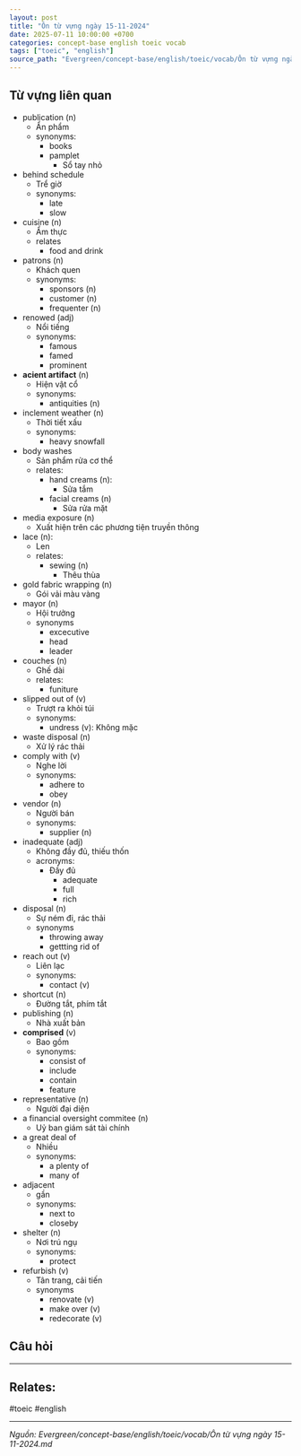 ```yaml
---
layout: post
title: "Ôn từ vựng ngày 15-11-2024"
date: 2025-07-11 10:00:00 +0700
categories: concept-base english toeic vocab
tags: ["toeic", "english"]
source_path: "Evergreen/concept-base/english/toeic/vocab/Ôn từ vựng ngày 15-11-2024.md"
---
```

## Từ vựng liên quan

- publication (n)
	- Ẩn phẩm
	- synonyms:
		- books
		- pamplet
			- Sổ tay nhỏ
- behind schedule 
	- Trể giờ
	- synonyms:
		- late
		- slow
- cuisine (n)
	- Ẩm thực
	- relates
		- food and drink
- patrons (n)
	- Khách quen
	- synonyms:
		- sponsors (n)
		- customer (n)
		- frequenter (n)
- renowed (adj)
	- Nổi tiếng
	- synonyms:
		- famous
		- famed
		- prominent
- **acient artifact** (n)
	- Hiện vật cổ
	- synonyms:
		- antiquities (n)
- inclement weather (n)
	- Thời tiết xấu
	- synonyms:
		- heavy snowfall
- body washes
	- Sản phẩm rửa cơ thể
	- relates:
		- hand creams (n):
			- Sửa tắm
		- facial creams (n)
			- Sửa rửa mặt
- media exposure (n)
	- Xuất hiện trên các phương tiện truyền thông
- lace (n): 
	- Len
	- relates:
		- sewing (n)
			- Thêu thùa
- gold fabric wrapping (n)
	- Gói vải màu vàng
- mayor (n)
	- Hội trưởng
	- synonyms
		- excecutive
		- head
		- leader
- couches (n)
	- Ghế dài
	- relates:
		- funiture
- slipped out of (v)
	- Trượt ra khỏi túi
	- synonyms:
		- undress (v): Không mặc
- waste disposal (n)
	- Xử lý rác thải
- comply with (v)
	- Nghe lời
	- synonyms:
		- adhere to
		- obey
- vendor (n)
	- Người bán
	- synonyms:
		- supplier (n)
- inadequate (adj)
	- Không đầy đủ, thiếu thốn
	- acronyms:
		- Đầy đủ
			- adequate
			- full
			- rich
- disposal (n)
	- Sự ném đi, rác thải
	- synonyms
		- throwing away
		- gettting rid of
- reach out (v)
	- Liên lạc
	- synonyms:
		- contact (v)
- shortcut (n)
	- Đường tắt, phím tắt
- publishing (n)
	- Nhà xuất bản
- **comprised** (v)
	- Bao gồm 
	- synonyms:
		- consist of
		- include
		- contain
		- feature
- representative (n)
	- Người đại diện
- a financial oversight commitee (n)
	- Uỷ ban giám sát tài chính
- a great deal of 
	- Nhiều
	- synonyms:
		- a plenty of
		- many of
- adjacent
	- gần
	- synonyms:
		- next to
		- closeby
- shelter (n)
	- Nơi trú ngụ
	- synonyms:
		- protect 
- refurbish (v)
	- Tân trang, cải tiến
	- synonyms
		- renovate (v)
		- make over (v)
		- redecorate (v)

## Câu hỏi



--- 

## Relates:


#toeic #english

---
*Nguồn: Evergreen/concept-base/english/toeic/vocab/Ôn từ vựng ngày 15-11-2024.md*